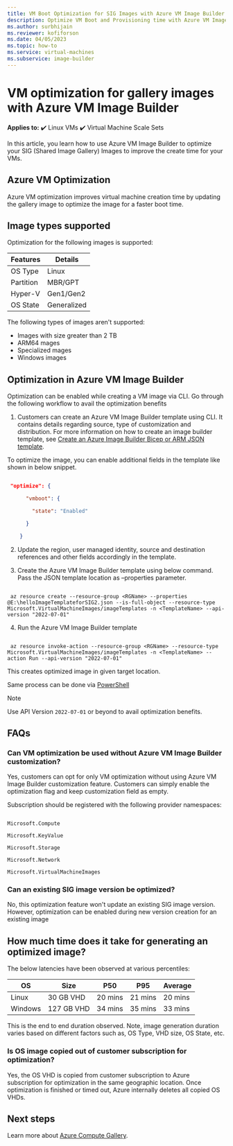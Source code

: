 ```yaml
--- 
title: VM Boot Optimization for SIG Images with Azure VM Image Builder 
description: Optimize VM Boot and Provisioning time with Azure VM Image Builder 
ms.author: surbhijain 
ms.reviewer: kofiforson 
ms.date: 04/05/2023 
ms.topic: how-to 
ms.service: virtual-machines 
ms.subservice: image-builder
--- 
```


  

# VM optimization for gallery images with Azure VM Image Builder 

  **Applies to:** :heavy_check_mark: Linux VMs :heavy_check_mark: Virtual Machine Scale Sets 

  

In this article, you learn how to use Azure VM Image Builder to optimize your SIG (Shared Image Gallery) Images to improve the create time for your VMs. 

  

## Azure VM Optimization 

Azure VM optimization improves virtual machine creation time by updating the gallery image to optimize the image for a faster boot time. 

  

## Image types supported 

Optimization for the following images is supported: 

  


| Features  | Details   |
|---|---|
|OS Type| Linux |
| Partition | MBR/GPT |
| Hyper-V | Gen1/Gen2 |
| OS State | Generalized |

  

The following types of images aren't supported: 

* Images with size greater than 2 TB 
* ARM64 mages 
* Specialized mages
* Windows images

 

## Optimization in Azure VM Image Builder 

Optimization can be enabled while creating a VM image via CLI. Go through the following workflow to avail the optimization benefits 

  

1. Customers can create an Azure VM Image Builder template using CLI. It contains details regarding source, type of customization and distribution. For more information on how to create an image builder template, see [Create an Azure Image Builder Bicep or ARM JSON template](/azure/virtual-machines/linux/image-builder-json). 

To optimize the image, you can enable additional fields in the template like shown in below snippet. 

  

```json 

 "optimize": { 

      "vmboot": { 

        "state": "Enabled" 

      } 

    } 

``` 

  

2. Update the region, user managed identity, source and destination references and other fields accordingly in the template. 

   

3. Create the Azure VM Image Builder template using below command. Pass the JSON template location as –properties parameter. 

  

```azurecli-interactive 

 az resource create --resource-group <RGName> --properties @E:\helloImageTemplateforSIG2.json --is-full-object --resource-type Microsoft.VirtualMachineImages/imageTemplates -n <TemplateName> --api-version "2022-07-01" 

``` 

  

4. Run the Azure VM Image Builder template 

```azurecli-interactive 

 az resource invoke-action --resource-group <RGName> --resource-type  Microsoft.VirtualMachineImages/imageTemplates -n <TemplateName> --action Run --api-version "2022-07-01" 

``` 

  

This creates optimized image in given target location. 

Same process can be done via [PowerShell](https://github.com/danielsollondon/azvmimagebuilder/blob/master/quickquickstarts/1a_Creating_a_Custom_Win_Image_on_Existing_VNET/Readme.md#submit-the-template) 

> [!NOTE]
> Use API Version `2022-07-01` or beyond to avail optimization benefits.

  

## FAQs 

  

### Can VM optimization be used without Azure VM Image Builder customization? 

  

Yes, customers can opt for only VM optimization without using Azure VM Image Builder customization feature. Customers can simply enable the optimization flag and keep customization field as empty.  

   

Subscription should be registered with the following provider namespaces: 

  

``` 

Microsoft.Compute 

Microsoft.KeyValue 

Microsoft.Storage 

Microsoft.Network 

Microsoft.VirtualMachineImages 

``` 

  

### Can an existing SIG image version be optimized? 

No, this optimization feature won't update an existing SIG image version. However, optimization can be enabled during new version creation for an existing image 

  

## How much time does it take for generating an optimized image? 

 

 The below latencies have been observed at various percentiles: 

| OS | Size | P50 | P95 | Average |
| --- | --- | --- | --- | --- |
| Linux | 30 GB VHD | 20 mins | 21 mins | 20 mins |
| Windows | 127 GB VHD | 34 mins | 35 mins | 33 mins |

  

This is the end to end duration observed. Note, image generation duration varies based on different factors such as, OS Type, VHD size, OS State, etc. 

  

### Is OS image copied out of customer subscription for optimization? 

Yes, the OS VHD is copied from customer subscription to Azure subscription for optimization in the same geographic location. Once optimization is finished or timed out, Azure internally deletes all copied OS VHDs. 

  

## Next steps 

  

Learn more about [Azure Compute Gallery](../virtual-machines/azure-compute-gallery.md).